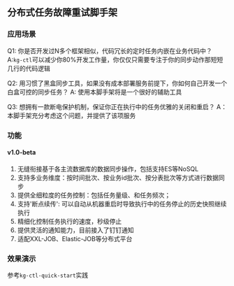 ## 分布式任务故障重试脚手架


### 应用场景
Q1: 你是否开发过N多个框架相似，代码冗长的定时任务内嵌在业务代码中？
A:```kg-ctl```可以减少你80%开发工作量，你仅仅只需要专注于你的同步动作那短短几行的代码逻辑

Q2: 用习惯了黑盒同步工具，如果没有成本部署服务前提下，你如何自己开发一个白盒可控的同步任务？
A: 使用本脚手架将是一个很好的辅助工具

Q3: 想拥有一款断电保护机制，保证你正在执行中的任务优雅的关闭和重启？
A：本脚手架充分考虑这个问题，并提供了该项服务

### 功能

#### v1.0-beta
1. 无缝衔接基于各主流数据库的数据同步操作，包括支持ES等NoSQL
2. 支持多业务维度：按时间批次、按业务id批次、按分表批次等方式进行数据同步
3. 提供全细粒度的任务控制：包括任务量级、和任务频次；
4. 支持'断点续传': 可以自动从机器重启时导致执行中的任务停止的历史快照继续执行
5. 精细化控制任务执行的速度，秒级停止
6. 提供灵活的通知能力，目前接入了钉钉通知
7. 适配XXL-JOB、Elastic-JOB等分布式平台

### 效果演示
参考```kg-ctl-quick-start```实践